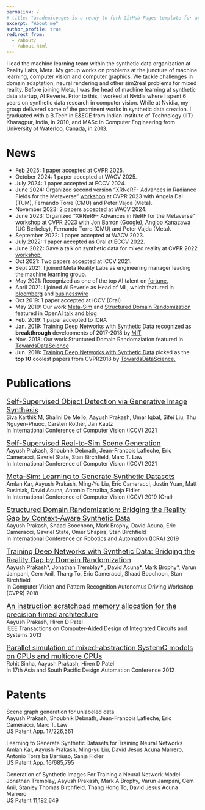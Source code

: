 ```yaml
---
permalink: /
# title: "academicpages is a ready-to-fork GitHub Pages template for academic personal websites"
excerpt: "About me"
author_profile: true
redirect_from:
  - /about/
  - /about.html
---
```



I lead the machine learning team within the synthetic data organization at Reality Labs, Meta. My group works on problems at the juncture of machine learning, computer vision and computer graphics. We tackle challenges in domain adaptation, neural rendering and other sim2real problems for mixed reality. Before joining Meta, I was the head of machine learning at synthetic data startup, AI Reverie. Prior to this, I worked at Nvidia where I spent 6 years on synthetic data research in computer vision. While at Nvidia, my group delivered some of the prominent works in synthetic data creation. I graduated with a B.Tech in E&ECE from Indian Institute of Technology (IIT) Kharagpur, India, in 2010, and MASc in Computer Engineering from University of Waterloo, Canada, in 2013.

<!-- I'm a senior researcher, part of Toronto AI lab, NVIDIA. My research interests lie at the juncture of machine learning, computer vision and computer graphics. Specifically, I work on sim-to-real problems for perception. I want to train effective real world models from simulation. Prior to NVIDIA, I was part of IBM Labs, Toronto, where I worked on *Compilers* - another area I've been interested in the past.
I graduated with a B.Tech in *Electronics and Electrical Communication Engineering* from Indian Institute of Technology (IIT) Kharagpur, India, in 2010, and MASc in *Computer Engineering* from University of Waterloo, Canada, in 2013. -->
<!-- I graduated from Indian Institute of Technology (IIT) Kharagpur, India, with a B.Tech in *Electronics and Electrical Communication Engineering* in 2010, and from University of Waterloo, Canada, with an MASc in *Computer Engineering* in 2013. -->

News
======
* Feb 2025: 1 paper accepted at CVPR 2025.
* October 2024: 1 paper accepted at WACV 2025.
* July 2024: 1 paper accepted at ECCV 2024.
* June 2024: Organized second version “XRNeRF- Advances in Radiance Fields for the Metaverse” [workshop](https://sites.google.com/view/xrnerf/) at CVPR 2023 with Angela Dai (TUM), Fernando Torre (CMU) and Peter Vajda (Meta).
* November 2023: 2 papers accepted at WACV 2024.
* June 2023: Organized “XRNeRF- Advances in NeRF for the Metaverse” [workshop](https://sites.google.com/view/xrnerf/) at CVPR 2023 with Jon Barron (Google), Angjoo Kanazawa (UC Berkeley), Fernando Torre (CMU) and Peter Vajda (Meta).
* September 2022: 1 paper accepted at WACV 2023.
* July 2022: 1 paper accepted as Oral at ECCV 2022.
* June 2022: Gave a talk on synthetic data for mixed reality at CVPR 2022 [workshop.](https://motchallenge.net/workshops/bmtt2022/index.html)
* Oct 2021: Two papers accepted at ICCV 2021.
* Sept 2021: I joined Meta Reality Labs as engineering manager leading the machine learning group.
* May 2021: Recognized as one of the top AI talent on [fortune.](https://archive.ph/rYF5y)
* April 2021: I joined AI Reverie as Head of ML, which featured in [bloomberg](https://www.bloomberg.com/press-releases/2021-04-13/ai-reverie-appoints-former-nvidia-deep-learning-guru-aayush-prakash-as-head-of-machine-learning) and [businesswire](https://www.businesswire.com/news/home/20210413005853/en/AI.Reverie-Appoints-Former-NVIDIA-Deep-Learning-Guru-Aayush-Prakash-as-Head-of-Machine-Learning)
* Oct 2019: 1 paper accepted at ICCV (Oral)
* May 2019: Our work [Meta-Sim](https://arxiv.org/pdf/1904.11621.pdf) and [Structured Domain Randomization](https://arxiv.org/pdf/1810.10093.pdf) featured in OpenAI [talk](http://josh-tobin.com/assets/pdf/BeyondDomainRandomization_Tobin_RSS19.pdf) and [blog](https://lilianweng.github.io/lil-log/2019/05/05/domain-randomization.html)
* Feb. 2019: 1 paper accepted to ICRA
* Jan. 2019: [Training Deep Networks with Synthetic Data](https://arxiv.org/pdf/1804.06516.pdf) recognized as **breakthrough** developments of 2017-2018 by [MIT](https://www.youtube.com/watch?v=53YvP6gdD7U&list=PLrAXtmErZgOeiKm4sgNOknGvNjby9efdf&index=4&t=1373s)
* Nov. 2018: Our work Structured Domain Randomziation featured in [TowardsDataScience](https://towardsdatascience.com/the-startling-power-of-synthetic-data-604aadb78c9d)
* Jun. 2018:	[Training Deep Networks with Synthetic Data](https://arxiv.org/pdf/1804.06516.pdf) picked as the **top 10** coolest papers from CVPR2018 by [TowardsDataScience.](https://towardsdatascience.com/the-10-coolest-papers-from-cvpr-2018-11cb48585a49)

Publications
======
<span style="font-size:1.3em;">[Self-Supervised Object Detection via Generative Image Synthesis
](https://openaccess.thecvf.com/content/ICCV2021/papers/Mustikovela_Self-Supervised_Object_Detection_via_Generative_Image_Synthesis_ICCV_2021_paper.pdf)</span><br/>
<span style="font-size:1em;"> Siva Karthik M, Shalini De Mello, Aayush Prakash, Umar Iqbal, Sifei Liu, Thu Nguyen-Phuoc, Carsten Rother, Jan Kautz</span><br/>
<span >In International Conference of Computer Vision (ICCV) 2021 </span>

<span style="font-size:1.3em;">[Self-Supervised Real-to-Sim Scene Generation
](https://openaccess.thecvf.com/content/ICCV2021/papers/Prakash_Self-Supervised_Real-to-Sim_Scene_Generation_ICCV_2021_paper.pdf)</span><br/>
<span style="font-size:1em;">Aayush Prakash, Shoubhik Debnath, Jean-Francois Lafleche, Eric Cameracci, Gavriel State, Stan Birchfield, Marc T. Law</span><br/>
<span >In International Conference of Computer Vision (ICCV) 2021 </span>

<span style="font-size:1.3em;">[Meta-Sim: Learning to Generate Synthetic Datasets](https://arxiv.org/pdf/1904.11621.pdf)</span><br/>
<span style="font-size:1em;">Amlan Kar, Aayush Prakash, Ming-Yu Liu, Eric Cameracci, Justin Yuan, Matt Rusiniak, David Acuna, Antonio Torralba, Sanja Fidler</span><br/>
<span > In International Conference of Computer Vision (ICCV) 2019 (Oral) </span>


<span style="font-size:1.3em;">[Structured Domain Randomization: Bridging the Reality Gap by Context-Aware Synthetic Data](https://arxiv.org/pdf/1810.10093.pdf)</span><br/>
<span style="font-size:1em;">Aayush Prakash, Shaad Boochoon, Mark Brophy, David Acuna, Eric Cameracci, Gavriel State, Omer Shapira, Stan Birchfield</span><br/>
<span > In International Conference on Robotics and Automation (ICRA) 2019 </span>


<span style="font-size:1.3em;">[Training Deep Networks with Synthetic Data: Bridging the Reality Gap by Domain Randomization](https://arxiv.org/pdf/1804.06516.pdf)</span><br/>
<span style="font-size:1em;">Aayush Prakash*, Jonathan Tremblay* , David Acuna*, Mark Brophy*, Varun Jampani, Cem Anil, Thang To, Eric Cameracci, Shaad Boochoon, Stan Birchfield</span><br/>
<span > In Computer Vision and Pattern Recognition Autonomus Driving Workshop (CVPR) 2018 </span>


<span style="font-size:1.3em;">[An instruction scratchpad memory allocation for the precision timed architecture](https://ieeexplore.ieee.org/abstract/document/6176553)</span><br/>
<span style="font-size:1em;">Aayush Prakash, Hiren D Patel</span><br/>
<span > IEEE Transactions on Computer-Aided Design of Integrated Circuits and Systems 2013 </span>

<span style="font-size:1.3em;">[Parallel simulation of mixed-abstraction SystemC models on GPUs and multicore CPUs](https://ieeexplore.ieee.org/abstract/document/6164991)</span><br/>
<span style="font-size:1em;">Rohit Sinha, Aayush Prakash, Hiren D Patel</span><br/>
<span > In 17th Asia and South Pacific Design Automation Conference 2012 </span>






Patents
======
<span style="font-size:1.0em;">Scene graph generation for unlabeled data</span><br/>
<span style="font-size:1em;">Aayush Prakash, Shoubhik Debnath, Jean-Francois Lafleche, Eric Cameracci, Marc T. Law </span><br/>
<span >US Patent App. 17/226,561</span>

<span style="font-size:1.0em;">Learning to Generate Synthetic Datasets for Training Neural Networks</span><br/>
<span style="font-size:1em;">Amlan Kar, Aayush Prakash, Ming-yu Liu, David Jesus Acuna Marrero, Antonio Torralba Barriuso, Sanja Fidler </span><br/>
<span >US Patent App. 16/685,795 </span>


<span style="font-size:1.0em;">Generation of Synthetic Images For Training a Neural Network Model</span><br/>
<span style="font-size:1em;">Jonathan Tremblay, Aayush Prakash, Mark A Brophy, Varun Jampani, Cem Anil, Stanley Thomas Birchfield, Thang Hong To, David Jesus Acuna Marrero</span><br/>
<span > US Patent 11,182,649  </span>
